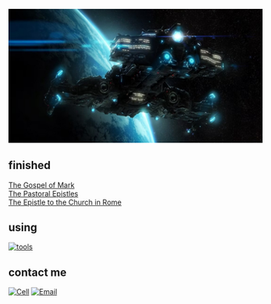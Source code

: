 [![](src/images/github-book-theologic.us.jpg)]()

## finished

[The Gospel of Mark](https://theologic.us/series/devotions-mark/)  
[The Pastoral Epistles](https://theologic.us/series/gospel-nt-pastorals/)  
[The Epistle to the Church in Rome](https://theologic.us/series/study-romans/)

## using

[![tools](https://skillicons.dev/icons?i=vscode,rust,,md,css,html,bash,git,github,netlify,linux)]()

## contact me

[![Cell](https://img.shields.io/badge/SMS-joseph-437790?style=for-the-badge&logo=Apple)](sms:8177071486)
[![Email](https://img.shields.io/badge/Email-joseph-success?style=for-the-badge&logo=Minutemailer)](mailto:joe@theologic.us)
